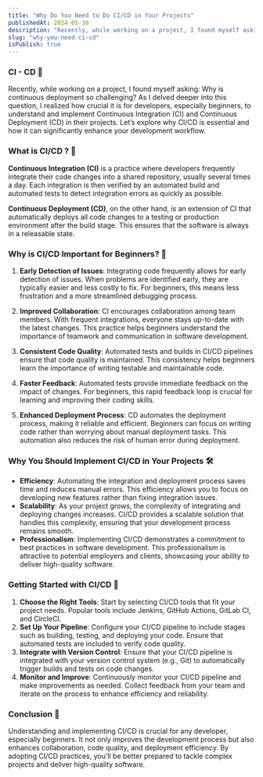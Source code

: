 ```yaml
---
title: "Why Do You Need to Do CI/CD in Your Projects"
publishedAt: 2024-05-30
description: "Recently, while working on a project, I found myself asking: Why is continuous deployment so challenging but at the same time so important?"
slug: "why-you-need-ci-cd"
isPublish: true
---
```


### CI - CD 🚀

Recently, while working on a project, I found myself asking: Why is continuous deployment so challenging? As I delved deeper into this question, I realized how crucial it is for developers, especially beginners, to understand and implement Continuous Integration (CI) and Continuous Deployment (CD) in their projects. Let’s explore why CI/CD is essential and how it can significantly enhance your development workflow.

### What is CI/CD ? 🤔

**Continuous Integration (CI)** is a practice where developers frequently integrate their code changes into a shared repository, usually several times a day. Each integration is then verified by an automated build and automated tests to detect integration errors as quickly as possible.

**Continuous Deployment (CD)**, on the other hand, is an extension of CI that automatically deploys all code changes to a testing or production environment after the build stage. This ensures that the software is always in a releasable state.

### Why is CI/CD Important for Beginners? 🌟

1. **Early Detection of Issues**: Integrating code frequently allows for early detection of issues. When problems are identified early, they are typically easier and less costly to fix. For beginners, this means less frustration and a more streamlined debugging process.

2. **Improved Collaboration**: CI encourages collaboration among team members. With frequent integrations, everyone stays up-to-date with the latest changes. This practice helps beginners understand the importance of teamwork and communication in software development.

3. **Consistent Code Quality**: Automated tests and builds in CI/CD pipelines ensure that code quality is maintained. This consistency helps beginners learn the importance of writing testable and maintainable code.

4. **Faster Feedback**: Automated tests provide immediate feedback on the impact of changes. For beginners, this rapid feedback loop is crucial for learning and improving their coding skills.

5. **Enhanced Deployment Process**: CD automates the deployment process, making it reliable and efficient. Beginners can focus on writing code rather than worrying about manual deployment tasks. This automation also reduces the risk of human error during deployment.

### Why You Should Implement CI/CD in Your Projects 🛠️

- **Efficiency**: Automating the integration and deployment process saves time and reduces manual errors. This efficiency allows you to focus on developing new features rather than fixing integration issues.
- **Scalability**: As your project grows, the complexity of integrating and deploying changes increases. CI/CD provides a scalable solution that handles this complexity, ensuring that your development process remains smooth.
- **Professionalism**: Implementing CI/CD demonstrates a commitment to best practices in software development. This professionalism is attractive to potential employers and clients, showcasing your ability to deliver high-quality software.

### Getting Started with CI/CD 🚀

1. **Choose the Right Tools**: Start by selecting CI/CD tools that fit your project needs. Popular tools include Jenkins, GitHub Actions, GitLab CI, and CircleCI.
2. **Set Up Your Pipeline**: Configure your CI/CD pipeline to include stages such as building, testing, and deploying your code. Ensure that automated tests are included to verify code quality.
3. **Integrate with Version Control**: Ensure that your CI/CD pipeline is integrated with your version control system (e.g., Git) to automatically trigger builds and tests on code changes.
4. **Monitor and Improve**: Continuously monitor your CI/CD pipeline and make improvements as needed. Collect feedback from your team and iterate on the process to enhance efficiency and reliability.

### Conclusion 🎯

Understanding and implementing CI/CD is crucial for any developer, especially beginners. It not only improves the development process but also enhances collaboration, code quality, and deployment efficiency. By adopting CI/CD practices, you'll be better prepared to tackle complex projects and deliver high-quality software.

